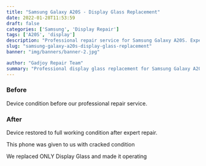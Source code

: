 ```yaml
---
title: "Samsung Galaxy A20S - Display Glass Replacement"
date: 2022-01-28T11:53:59
draft: false
categories: ['Samsung', 'Display Repair']
tags: ['A20S', 'display']
description: "Professional repair service for Samsung Galaxy A20S. Expert diagnosis and quality repairs in Bangalore."
slug: "samsung-galaxy-a20s-display-glass-replacement"
banner: "img/banners/banner-2.jpg"

author: "Gadjoy Repair Team"
summary: "Professional display glass replacement for Samsung Galaxy A20S. Expert technicians, quality parts, warranty included."
---
```


### Before

Device condition before our professional repair service.

### After

Device restored to full working condition after expert repair.

This phone was given to us with cracked condition

We replaced ONLY Display Glass and made it operating